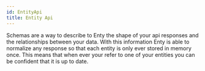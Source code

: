 ```yaml
---
id: EntityApi
title: Entity Api
---
```

Schemas are a way to describe to Enty the shape of your api responses and the 
relationships between your data. With this information Enty is able to normalize any response so that
each entity is only ever stored in memory once. This means that when ever your refer to one of your 
entities you can be confident that it is up to date. 

